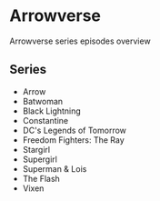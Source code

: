 # Arrowverse

Arrowverse series episodes overview

## Series

- Arrow
- Batwoman
- Black Lightning
- Constantine
- DC's Legends of Tomorrow
- Freedom Fighters: The Ray
- Stargirl
- Supergirl
- Superman & Lois
- The Flash
- Vixen

